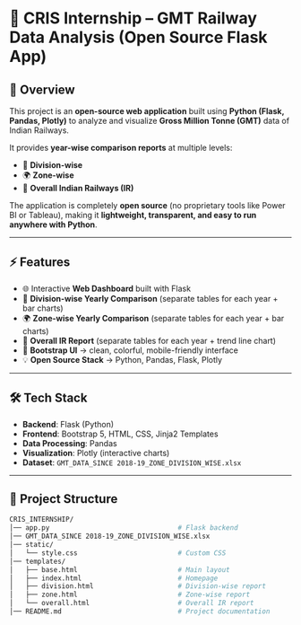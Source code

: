 # 🚆 CRIS Internship – GMT Railway Data Analysis (Open Source Flask App)

## 📌 Overview
This project is an **open-source web application** built using **Python (Flask, Pandas, Plotly)** to analyze and visualize **Gross Million Tonne (GMT)** data of Indian Railways.  

It provides **year-wise comparison reports** at multiple levels:  
- 📍 **Division-wise**  
- 🌍 **Zone-wise**  
- 🚀 **Overall Indian Railways (IR)**  

The application is completely **open source** (no proprietary tools like Power BI or Tableau), making it **lightweight, transparent, and easy to run anywhere with Python**.  

---

## ⚡ Features
- 🌐 Interactive **Web Dashboard** built with Flask  
- 📍 **Division-wise Yearly Comparison** (separate tables for each year + bar charts)  
- 🌍 **Zone-wise Yearly Comparison** (separate tables for each year + bar charts)  
- 🚀 **Overall IR Report** (separate tables for each year + trend line chart)  
- 🎨 **Bootstrap UI** → clean, colorful, mobile-friendly interface  
- 💡 **Open Source Stack** → Python, Pandas, Flask, Plotly  

---

## 🛠️ Tech Stack
- **Backend**: Flask (Python)  
- **Frontend**: Bootstrap 5, HTML, CSS, Jinja2 Templates  
- **Data Processing**: Pandas  
- **Visualization**: Plotly (interactive charts)  
- **Dataset**: `GMT_DATA_SINCE 2018-19_ZONE_DIVISION_WISE.xlsx`  

---

## 📂 Project Structure
```bash
CRIS_INTERNSHIP/
│── app.py                                # Flask backend
│── GMT_DATA_SINCE 2018-19_ZONE_DIVISION_WISE.xlsx
│── static/
│   └── style.css                         # Custom CSS
│── templates/
│   ├── base.html                         # Main layout
│   ├── index.html                        # Homepage
│   ├── division.html                     # Division-wise report
│   ├── zone.html                         # Zone-wise report
│   └── overall.html                      # Overall IR report
│── README.md                             # Project documentation



